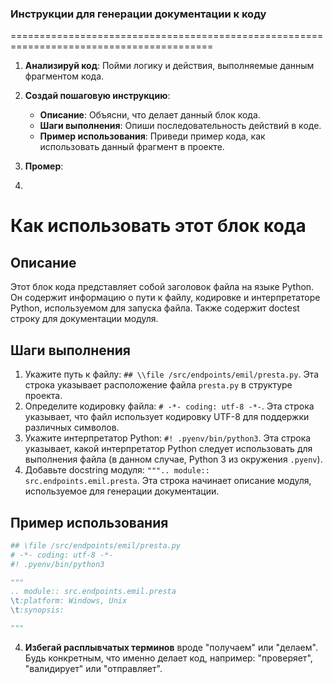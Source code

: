 ### **Инструкции для генерации документации к коду**

=========================================================================================

1. **Анализируй код**: Пойми логику и действия, выполняемые данным фрагментом кода.

2. **Создай пошаговую инструкцию**:
    - **Описание**: Объясни, что делает данный блок кода.
    - **Шаги выполнения**: Опиши последовательность действий в коде.
    - **Пример использования**: Приведи пример кода, как использовать данный фрагмент в проекте.

3. **Промер**:
3.
Как использовать этот блок кода
=========================================================================================

Описание
-------------------------
Этот блок кода представляет собой заголовок файла на языке Python. Он содержит информацию о пути к файлу, кодировке и интерпретаторе Python, используемом для запуска файла. Также содержит doctest строку для документации модуля.

Шаги выполнения
-------------------------
1. Укажите путь к файлу: `## \\file /src/endpoints/emil/presta.py`. Эта строка указывает расположение файла `presta.py` в структуре проекта.
2. Определите кодировку файла: `# -*- coding: utf-8 -*-`. Эта строка указывает, что файл использует кодировку UTF-8 для поддержки различных символов.
3. Укажите интерпретатор Python: `#! .pyenv/bin/python3`. Эта строка указывает, какой интерпретатор Python следует использовать для выполнения файла (в данном случае, Python 3 из окружения `.pyenv`).
4. Добавьте docstring модуля: `""".. module:: src.endpoints.emil.presta`. Эта строка начинает описание модуля, используемое для генерации документации.

Пример использования
-------------------------

```python
## \file /src/endpoints/emil/presta.py
# -*- coding: utf-8 -*-
#! .pyenv/bin/python3

"""
.. module:: src.endpoints.emil.presta 
\t:platform: Windows, Unix
\t:synopsis:

"""
```

4. **Избегай расплывчатых терминов** вроде "получаем" или "делаем". Будь конкретным, что именно делает код, например: "проверяет", "валидирует" или "отправляет".